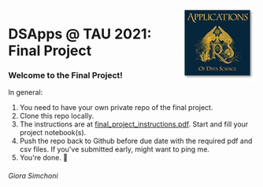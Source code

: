 <img src="images/DSApps_logo_small.jpg" align="right" />

# DSApps @ TAU 2021: Final Project

### Welcome to the Final Project!

In general:

1. You need to have your own private repo of the final project.
2. Clone this repo locally.
3. The instructions are at [final_project_instructions.pdf](final_project_instructions.pdf). Start and fill your project notebook(s).
4. Push the repo back to Github before due date with the required pdf and csv files. If you've submitted early, might want to ping me.
5. You're done. :nail_care:

###### Giora Simchoni